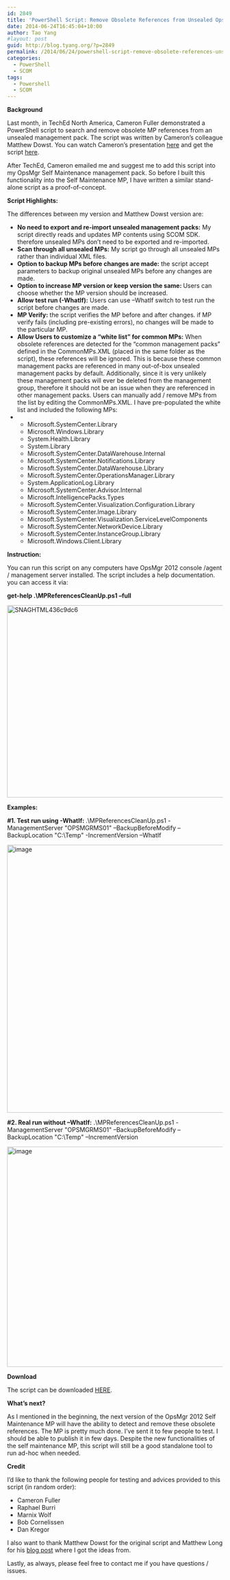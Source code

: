 ```yaml
---
id: 2849
title: 'PowerShell Script: Remove Obsolete References from Unsealed OpsMgr Management Packs'
date: 2014-06-24T16:45:04+10:00
author: Tao Yang
#layout: post
guid: http://blog.tyang.org/?p=2849
permalink: /2014/06/24/powershell-script-remove-obsolete-references-unsealed-opsmgr-management-packs/
categories:
  - PowerShell
  - SCOM
tags:
  - Powershell
  - SCOM
---
```

<strong>Background</strong>

Last month, in TechEd North America, Cameron Fuller demonstrated a PowerShell script to search and remove obsolete MP references from an unsealed management pack. The script was written by Cameron’s colleague Matthew Dowst. You can watch Cameron’s presentation <a href="http://channel9.msdn.com/Events/TechEd/NorthAmerica/2014/DCIM-B420#fbid=">here</a> and get the script <a href="http://blogs.catapultsystems.com/mdowst/archive/2014/05/15/scom-amp-scsm-management-pack-cleanup.aspx">here</a>.

After TechEd, Cameron emailed me and suggest me to add this script into my OpsMgr Self Maintenance management pack. So before I built this functionality into the Self Maintenance MP, I have written a similar stand-alone script as a proof-of-concept.

<strong>Script Highlights:</strong>

The differences between my version and Matthew Dowst version are:
<ul>
	<li><strong>No need to export and re-import unsealed management packs:</strong> My script directly reads and updates MP contents using SCOM SDK. therefore unsealed MPs don’t need to be exported and re-imported.</li>
	<li><strong>Scan through all unsealed MPs:</strong> My script go through all unsealed MPs rather than individual XML files.</li>
	<li><strong>Option to backup MPs before changes are made:</strong> the script accept parameters to backup original unsealed MPs before any changes are made.</li>
	<li><strong>Option to increase MP version or keep version the same: </strong>Users can choose whether the MP version should be increased.</li>
	<li><strong>Allow test run (-WhatIf):</strong> Users can use –WhatIf switch to test run the script before changes are made.</li>
	<li><strong>MP Verify:</strong> the script verifies the MP before and after changes. if MP verify fails (including pre-existing errors), no changes will be made to the particular MP.</li>
	<li><strong>Allow Users to customize a “white list” for common MPs:</strong> When obsolete references are detected for the “common management packs” defined in the CommonMPs.XML (placed in the same folder as the script), these references will be ignored. This is because these common management packs are referenced in many out-of-box unsealed management packs by default. Additionally, since it is very unlikely these management packs will ever be deleted from the management group, therefore it should not be an issue when they are referenced in other management packs. Users can manually add / remove MPs from the list by editing the CommonMPs.XML. I have pre-populated the white list and included the following MPs:</li>
	<li>
<ul>
	<li>Microsoft.SystemCenter.Library</li>
	<li>Microsoft.Windows.Library</li>
	<li>System.Health.Library</li>
	<li>System.Library</li>
	<li>Microsoft.SystemCenter.DataWarehouse.Internal</li>
	<li>Microsoft.SystemCenter.Notifications.Library</li>
	<li>Microsoft.SystemCenter.DataWarehouse.Library</li>
	<li>Microsoft.SystemCenter.OperationsManager.Library</li>
	<li>System.ApplicationLog.Library</li>
	<li>Microsoft.SystemCenter.Advisor.Internal</li>
	<li>Microsoft.IntelligencePacks.Types</li>
	<li>Microsoft.SystemCenter.Visualization.Configuration.Library</li>
	<li>Microsoft.SystemCenter.Image.Library</li>
	<li>Microsoft.SystemCenter.Visualization.ServiceLevelComponents</li>
	<li>Microsoft.SystemCenter.NetworkDevice.Library</li>
	<li>Microsoft.SystemCenter.InstanceGroup.Library</li>
	<li>Microsoft.Windows.Client.Library</li>
</ul>
</li>
</ul>
<strong>Instruction:</strong>

You can run this script on any computers have OpsMgr 2012 console /agent / management server installed. The script includes a help documentation. you can access it via:

<strong>get-help .\MPReferencesCleanUp.ps1 –full</strong>

<a href="http://blog.tyang.org/wp-content/uploads/2014/06/SNAGHTML436c9dc6.png"><img style="display: inline; border: 0px;" title="SNAGHTML436c9dc6" src="http://blog.tyang.org/wp-content/uploads/2014/06/SNAGHTML436c9dc6_thumb.png" alt="SNAGHTML436c9dc6" width="580" height="448" border="0" /></a>

<strong>Examples:</strong>

<strong>#1. Test run using -WhatIf: </strong>.\MPReferencesCleanUp.ps1 -ManagementServer "OPSMGRMS01" –BackupBeforeModify –BackupLocation "C:\Temp" -IncrementVersion –WhatIf

<a href="http://blog.tyang.org/wp-content/uploads/2014/06/image4.png"><img style="display: inline; border: 0px;" title="image" src="http://blog.tyang.org/wp-content/uploads/2014/06/image_thumb4.png" alt="image" width="580" height="624" border="0" /></a>

<strong>#2. Real run without –WhatIf:</strong> .\MPReferencesCleanUp.ps1 -ManagementServer "OPSMGRMS01" –BackupBeforeModify –BackupLocation "C:\Temp" –IncrementVersion

<a href="http://blog.tyang.org/wp-content/uploads/2014/06/image5.png"><img style="display: inline; border: 0px;" title="image" src="http://blog.tyang.org/wp-content/uploads/2014/06/image_thumb5.png" alt="image" width="580" height="513" border="0" /></a>

<strong>Download</strong>

The script can be downloaded <a href="http://blog.tyang.org/wp-content/uploads/2014/06/MPReferencesCleanUp.zip">HERE</a>.

<strong>What’s next?</strong>

As I mentioned in the beginning, the next version of the OpsMgr 2012 Self Maintenance MP will have the ability to detect and remove these obsolete references. The MP is pretty much done. I’ve sent it to few people to test. I should be able to publish it in few days. Despite the new functionalities of the self maintenance MP, this script will still be a good standalone tool to run ad-hoc when needed.

<strong>Credit</strong>

I’d like to thank the following people for testing and advices provided to this script (in random order):
<ul>
	<li>Cameron Fuller</li>
	<li>Raphael Burri</li>
	<li>Marnix Wolf</li>
	<li>Bob Cornelissen</li>
	<li>Dan Kregor</li>
</ul>
I also want to thank Matthew Dowst for the original script and Matthew Long for his <a href="http://matthewlong.wordpress.com/2012/12/14/deleting-a-scom-mp-which-the-microsoft-systemcenter-securereferenceoverride-mp-depends-upon/">blog post</a> where I got the ideas from.

Lastly, as always, please feel free to contact me if you have questions / issues.